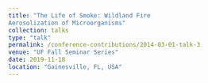 ```yaml
---
title: "The Life of Smoke: Wildland Fire
Aerosolization of Microorganisms"
collection: talks
type: "talk"
permalink: /conference-contributions/2014-03-01-talk-3
venue: "UF Fall Seminar Series"
date: 2019-11-18
location: "Gainesville, FL, USA"
---
```

